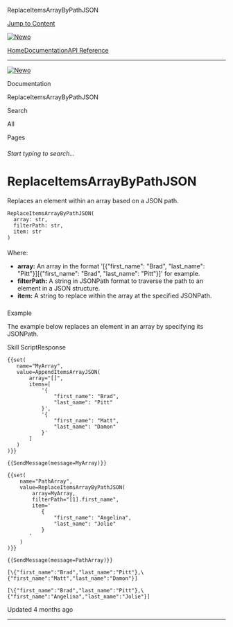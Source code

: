 ReplaceItemsArrayByPathJSON

[Jump to Content](#content)

[![Newo](https://files.readme.io/895bdeef8322f081f6d0f4507a17e414930dfddfddf1de452f458dc00698ca84-small-svgviewer-png-output_9.png)](/)

[Home](/)[Documentation](index.md)[API Reference](/reference)

* * *

[![Newo](https://files.readme.io/895bdeef8322f081f6d0f4507a17e414930dfddfddf1de452f458dc00698ca84-small-svgviewer-png-output_9.png)](/)

Documentation

ReplaceItemsArrayByPathJSON

Search

All

Pages

###### Start typing to search…

# ReplaceItemsArrayByPathJSON

Replaces an element within an array based on a JSON path.

```
ReplaceItemsArrayByPathJSON(
  array: str, 
  filterPath: str, 
  item: str
)
```

#### 

Where:

[](#where)

*   **array:** An array in the format '\[{"first\_name": "Brad", "last\_name": "Pitt"}\]\[{"first\_name": "Brad", "last\_name": "Pitt"}\]' for example.
*   **filterPath:** A string in JSONPath format to traverse the path to an element in a JSON structure.
*   **item:** A string to replace within the array at the specified JSONPath.

### 

Example

[](#example)

The example below replaces an element in an array by specifying its JSONPath.

Skill ScriptResponse

```
{{set(
   name="MyArray",
   value=AppendItemsArrayJSON(
       array="[]",
       items=[
           '{
               "first_name": "Brad",
               "last_name": "Pitt"
           }',
           '{
               "first_name": "Matt",
               "last_name": "Damon"
           }'
       ]
   )
)}}

{{SendMessage(message=MyArray)}}

{{set(
    name="PathArray",
    value=ReplaceItemsArrayByPathJSON(
        array=MyArray, 
        filterPath="[1].first_name", 
        item='
           {
               "first_name": "Angelina",
               "last_name": "Jolie"
           }
       '
    )
)}}

{{SendMessage(message=PathArray)}}
```

```
[\{"first_name":"Brad","last_name":"Pitt"},\{"first_name":"Matt","last_name":"Damon"}]

[\{"first_name":"Brad","last_name":"Pitt"},\{"first_name":"Angelina","last_name":"Jolie"}]
```

  

Updated 4 months ago

* * *
